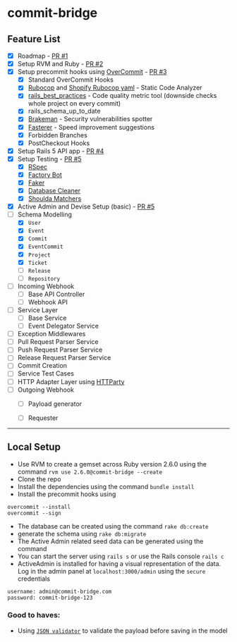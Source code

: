 # commit-bridge

## Feature List
- [x] Roadmap - [PR #1](https://github.com/darth-dodo/commit-bridge/pull/1)
- [x] Setup RVM and Ruby - [PR #2](https://github.com/darth-dodo/commit-bridge/pull/2)
- [x] Setup precommit hooks using [OverCommit](https://github.com/sds/overcommit)  - [PR #3](https://github.com/darth-dodo/commit-bridge/pull/3)
    - [x] Standard OverCommit Hooks
    - [x] [Rubocop](https://github.com/rubocop-hq/rubocop) and [Shopify Rubocop yaml](https://github.com/Shopify/ruby-style-guide/blob/master/rubocop.yml) - Static Code Analyzer
    - [x] [rails_best_practices](https://github.com/flyerhzm/rails_best_practices) - Code quality metric tool (downside checks whole project on every commit)
    - [x] rails_schema_up_to_date
    - [x] [Brakeman](https://github.com/presidentbeef/brakeman) - Security vulnerabilities spotter
    - [x] [Fasterer](https://github.com/DamirSvrtan/fasterer) - Speed improvement suggestions
    - [x] Forbidden Branches
    - [x] PostCheckout Hooks
- [x] Setup Rails 5 API app - [PR #4](https://github.com/darth-dodo/commit-bridge/pull/4)
- [x] Setup Testing  - [PR #5](https://github.com/darth-dodo/commit-bridge/pull/5)
    - [x] [RSpec](https://github.com/rspec/rspec-rails)
    - [x] [Factory Bot](https://github.com/thoughtbot/factory_bot)
    - [x] [Faker](https://github.com/faker-ruby/faker)
    - [x] [Database Cleaner](https://github.com/DatabaseCleaner/database_cleaner)
    - [x] [Shoulda Matchers](https://github.com/thoughtbot/shoulda-matchers)
- [x] Active Admin and Devise Setup (basic) - [PR #5](https://github.com/darth-dodo/commit-bridge/pull/5)
- [ ] Schema Modelling
    - [x] `User`
    - [x] `Event`
    - [x] `Commit`
    - [x] `EventCommit`
    - [x] `Project`
    - [x] `Ticket`
    - [ ] `Release`
    - [ ] `Repository`
- [ ] Incoming Webhook
    - [ ] Base API Controller
    - [ ] Webhook API
- [ ] Service Layer
    - [ ] Base Service
    - [ ] Event Delegator Service
- [ ] Exception Middlewares
- [ ] Pull Request Parser Service
- [ ] Push Request Parser Service
- [ ] Release Request Parser Service
- [ ] Commit Creation
- [ ] Service Test Cases
- [ ] HTTP Adapter Layer using [HTTParty](https://github.com/jnunemaker/httparty)
- [ ] Outgoing Webhook
    - [ ] Payload generator
    - [ ] Requester


---
## Local Setup
- Use RVM to create a gemset across Ruby version 2.6.0 using the command `rvm use 2.6.0@commit-bridge --create`
- Clone the repo
- Install the dependencies using the command `bundle install`
- Install the precommit hooks using
```
overcommit --install
overcommit --sign
```
- The database can be created using the command `rake db:create`
- generate the schema using `rake db:migrate`
- The Active Admin related seed data can be generated using the command `   `
- You can start the server using `rails s` or use the Rails console `rails c`
- ActiveAdmin is installed for having a visual representation of the data. Log in the admin panel at
`localhost:3000/admin` using the `secure` credentials
```
username: admin@commit-bridge.com
password: commit-bridge-123
```


### Good to haves:
- Using [`JSON validator`](https://github.com/mirego/activerecord_json_validator) to validate the payload before saving in the model
